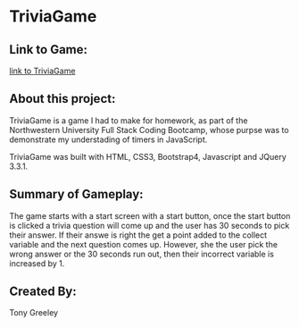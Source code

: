 # TriviaGame

## Link to Game:
[link to TriviaGame](https://tonythetiger323.github.io/TriviaGame/)

## About this project:
TriviaGame is a game I had to make for homework, as part of the Northwestern University Full Stack Coding Bootcamp, whose purpse was to demonstrate my understading of timers in JavaScript.

TriviaGame was built with HTML, CSS3, Bootstrap4, Javascript and JQuery 3.3.1.

## Summary of Gameplay:
The game starts with a start screen with a start button, once the start button is clicked a trivia question will come up and the user has 30 seconds to pick their answer. If their answe is right the get a point added to the collect variable and the next question comes up. However, she the user pick the wrong answer or the 30 seconds run out, then their incorrect variable is increased by 1.

## Created By:
Tony Greeley
